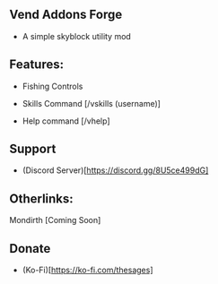 ## Vend Addons Forge

- A simple skyblock utility mod

## Features:

- Fishing Controls

- Skills Command [/vskills (username)]

- Help command [/vhelp]

## Support

- (Discord Server)[https://discord.gg/8U5ce499dG]

## Otherlinks:

Mondirth [Coming Soon]

## Donate

- (Ko-Fi)[https://ko-fi.com/thesages]
